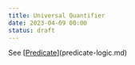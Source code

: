 ```yaml
---
title: Universal Quantifier
date: 2023-04-09 00:00
status: draft
---
```


See [[Predicate](predicate.md)](predicate-logic.md)

